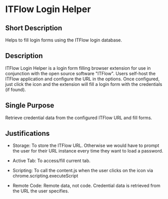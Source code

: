# ITFlow Login Helper

## Short Description
Helps to fill login forms using the ITFlow login database.

## Description
ITFlow Login Helper is a login form filling browser extension for use in conjunction with the open source software "ITFlow". 
Users self-host the ITFlow application and configure the URL in the options. Once configured, just click the icon and the extension will fill a login form with the credentials (if found).

## Single Purpose
Retrieve credential data from the configured ITFlow URL and fill forms.

## Justifications
- Storage: To store the ITFlow URL. Otherwise we would have to prompt the user for their URL instance every time they want to load a password.

- Active Tab: To access/fill current tab.

- Scripting: To call the content.js when the user clicks on the icon via chrome.scripting.executeScript

- Remote Code: Remote data, not code. Credential data is retrieved from the URL the user specifies.